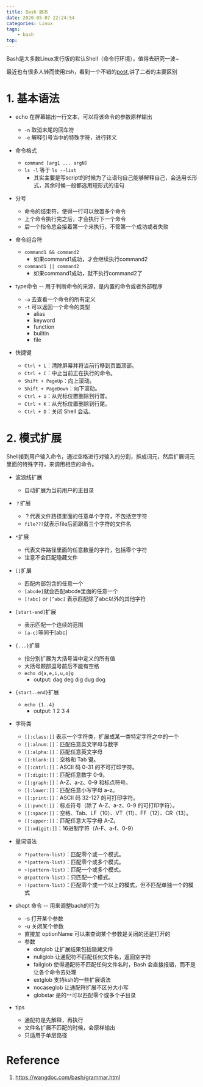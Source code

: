 ```yaml
---
title: Bash 脚本
date: 2020-05-07 22:24:54
categories: Linux
tags:
    - bash
top:
---
```

Bash是大多数Linux发行版的默认Shell（命令行环境），值得去研究一波~

最近也有很多人转而使用zsh，看到一个不错的[post](https://apple.stackexchange.com/questions/361870/what-are-the-practical-differences-between-bash-and-zsh),讲了二者的主要区别

# 1. 基本语法

+ echo 在屏幕输出一行文本，可以将该命令的参数原样输出
    + `-n` 取消末尾的回车符
    + `-e` 解释引号当中的特殊字符，进行转义 
+ 命令格式
    + `command [arg1 ... argN]`
    + `ls -l` 等于 `ls --list`
        + 其实主要是写script的时候为了让语句自己能够解释自己，会选用长形式，其余时候一般都选用短形式的语句
+ 分号
    + 命令的结束符，使得一行可以放置多个命令
    + 上个命令执行完之后，才会执行下一个命令
    + 后一个指令总会接着第一个来执行，不管第一个成功或者失败
+ 命令组合符
    + `command1 && command2` 
        + 如果command1成功，才会继续执行command2
    + `command1 || command2`
        + 如果command1成功，就不执行command2了

+ type命令  -- 用于判断命令的来源，是内置的命令或者外部程序
    + `-a` 去查看一个命令的所有定义
    + `-t` 可以返回一个命令的类型
        + alias
        + keyword
        + function
        + builtin
        + file

+ 快捷键
    + `Ctrl + L`：清除屏幕并将当前行移到页面顶部。
    + `Ctrl + C`：中止当前正在执行的命令。
    + `Shift + PageUp`：向上滚动。
    + `Shift + PageDown`：向下滚动。
    + `Ctrl + U`：从光标位置删除到行首。
    + `Ctrl + K`：从光标位置删除到行尾。
    + `Ctrl + D`：关闭 Shell 会话。

# 2. 模式扩展
Shell接到用户输入命令，通过空格进行对输入的分割，拆成词元，然后扩展词元里面的特殊字符，来调用相应的命令。

+ 波浪线扩展
    + 自动扩展为当前用户的主目录

+ `？`扩展
    + ？代表文件路径里面的任意单个字符，不包括空字符
    + `file???`就表示file后面跟着三个字符的文件名

+ `*`扩展
    + 代表文件路径里面的任意数量的字符，包括零个字符
    + 注意不会匹配隐藏文件

+ `[]`扩展
    + 匹配内部包含的任意一个
    + `[abcde]`就会匹配abcde里面的任意一个
    + `[!abc]` or `[^abc]` 表示匹配除了abc以外的其他字符

+ `[start-end]`扩展
    + 表示匹配一个连续的范围
    + `[a-c]`等同于[abc]

+ `{...}`扩展
    + 指分别扩展为大括号当中定义的所有值
    + 大括号颞部逗号前后不能有空格
    + `echo d{a,e,i,u,o}g`
        + output:  dag deg dig dug dog

+ `{start..end}`扩展
    + `echo {1..4}`
        + output: 1 2 3 4

+ 字符类
    + `[[:class:]]` 表示一个字符类，扩展成某一类特定字符之中的一个
    + `[[:alnum:]]`：匹配任意英文字母与数字
    + `[[:alpha:]]`：匹配任意英文字母
    + `[[:blank:]]`：空格和 Tab 键。
    + `[[:cntrl:]]`：ASCII 码 0-31 的不可打印字符。
    + `[[:digit:]]`：匹配任意数字 0-9。
    + `[[:graph:]]`：A-Z、a-z、0-9 和标点符号。
    + `[[:lower:]]`：匹配任意小写字母 a-z。
    + `[[:print:]]`：ASCII 码 32-127 的可打印字符。
    + `[[:punct:]]`：标点符号（除了 A-Z、a-z、0-9 的可打印字符）。
    + `[[:space:]]`：空格、Tab、LF（10）、VT（11）、FF（12）、CR（13）。
    + `[[:upper:]]`：匹配任意大写字母 A-Z。
    + `[[:xdigit:]]`：16进制字符（A-F、a-f、0-9）

+ 量词语法
    + `?(pattern-list)`：匹配零个或一个模式。
    + `*(pattern-list)`：匹配零个或多个模式。
    + `+(pattern-list)`：匹配一个或多个模式。
    + `@(pattern-list)`：只匹配一个模式。
    + `!(pattern-list)`：匹配零个或一个以上的模式，但不匹配单独一个的模式

+ shopt 命令 -- 用来调整bach的行为
    + -s 打开某个参数
    + -u 关闭某个参数
    + 直接加 optionName  可以来查询某个参数是关闭的还是打开的
    + 参数
        + dotglob  让扩展结果包括隐藏文件
        + nullglob 让通配符不匹配任何文件名，返回空字符
        + failglob 使得通配符不匹配任何文件名时，Bash 会直接报错，而不是让各个命令去处理
        + extglob 支持ksh的一些扩展语法
        + nocaseglob 让通配符扩展不区分大小写
        + globstar  是的`**`可以匹配零个或多个子目录
+ tips
    + 通配符是先解释，再执行
    + 文件名扩展不匹配的时候，会原样输出
    + 只适用于单层路径 

# Reference 
1. https://wangdoc.com/bash/grammar.html 